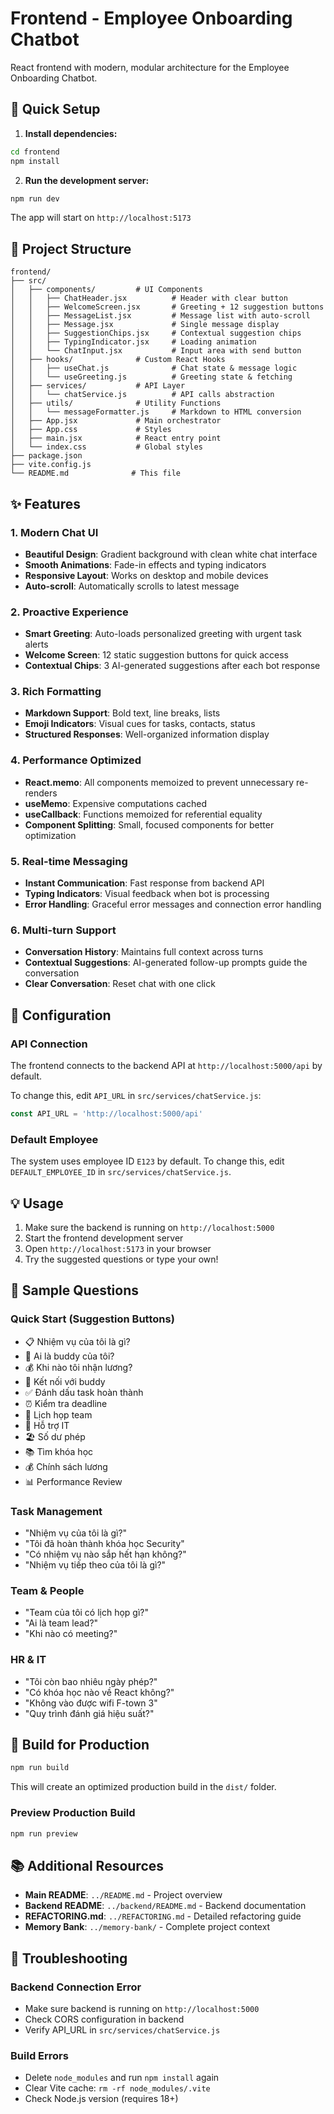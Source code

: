 # Frontend - Employee Onboarding Chatbot

React frontend with modern, modular architecture for the Employee Onboarding Chatbot.

## 🚀 Quick Setup

1. **Install dependencies:**
```bash
cd frontend
npm install
```

2. **Run the development server:**
```bash
npm run dev
```

The app will start on `http://localhost:5173`

## 📁 Project Structure

```
frontend/
├── src/
│   ├── components/         # UI Components
│   │   ├── ChatHeader.jsx          # Header with clear button
│   │   ├── WelcomeScreen.jsx       # Greeting + 12 suggestion buttons
│   │   ├── MessageList.jsx         # Message list with auto-scroll
│   │   ├── Message.jsx             # Single message display
│   │   ├── SuggestionChips.jsx     # Contextual suggestion chips
│   │   ├── TypingIndicator.jsx     # Loading animation
│   │   └── ChatInput.jsx           # Input area with send button
│   ├── hooks/              # Custom React Hooks
│   │   ├── useChat.js              # Chat state & message logic
│   │   └── useGreeting.js          # Greeting state & fetching
│   ├── services/           # API Layer
│   │   └── chatService.js          # API calls abstraction
│   ├── utils/              # Utility Functions
│   │   └── messageFormatter.js     # Markdown to HTML conversion
│   ├── App.jsx             # Main orchestrator
│   ├── App.css             # Styles
│   ├── main.jsx            # React entry point
│   └── index.css           # Global styles
├── package.json
├── vite.config.js
└── README.md              # This file
```

## ✨ Features

### 1. Modern Chat UI
- **Beautiful Design**: Gradient background with clean white chat interface
- **Smooth Animations**: Fade-in effects and typing indicators
- **Responsive Layout**: Works on desktop and mobile devices
- **Auto-scroll**: Automatically scrolls to latest message

### 2. Proactive Experience
- **Smart Greeting**: Auto-loads personalized greeting with urgent task alerts
- **Welcome Screen**: 12 static suggestion buttons for quick access
- **Contextual Chips**: 3 AI-generated suggestions after each bot response

### 3. Rich Formatting
- **Markdown Support**: Bold text, line breaks, lists
- **Emoji Indicators**: Visual cues for tasks, contacts, status
- **Structured Responses**: Well-organized information display

### 4. Performance Optimized
- **React.memo**: All components memoized to prevent unnecessary re-renders
- **useMemo**: Expensive computations cached
- **useCallback**: Functions memoized for referential equality
- **Component Splitting**: Small, focused components for better optimization

### 5. Real-time Messaging
- **Instant Communication**: Fast response from backend API
- **Typing Indicators**: Visual feedback when bot is processing
- **Error Handling**: Graceful error messages and connection error handling

### 6. Multi-turn Support
- **Conversation History**: Maintains full context across turns
- **Contextual Suggestions**: AI-generated follow-up prompts guide the conversation
- **Clear Conversation**: Reset chat with one click

## 🔧 Configuration

### API Connection

The frontend connects to the backend API at `http://localhost:5000/api` by default.

To change this, edit `API_URL` in `src/services/chatService.js`:

```javascript
const API_URL = 'http://localhost:5000/api'
```

### Default Employee

The system uses employee ID `E123` by default. To change this, edit `DEFAULT_EMPLOYEE_ID` in `src/services/chatService.js`.

## 💡 Usage

1. Make sure the backend is running on `http://localhost:5000`
2. Start the frontend development server
3. Open `http://localhost:5173` in your browser
4. Try the suggested questions or type your own!

## 🎯 Sample Questions

### Quick Start (Suggestion Buttons)
- 📋 Nhiệm vụ của tôi là gì?
- 👥 Ai là buddy của tôi?
- 💰 Khi nào tôi nhận lương?
- 💬 Kết nối với buddy
- ✅ Đánh dấu task hoàn thành
- ⏰ Kiểm tra deadline
- 📅 Lịch họp team
- 📶 Hỗ trợ IT
- 🏖️ Số dư phép
- 📚 Tìm khóa học
- 💰 Chính sách lương
- 📊 Performance Review

### Task Management
- "Nhiệm vụ của tôi là gì?"
- "Tôi đã hoàn thành khóa học Security"
- "Có nhiệm vụ nào sắp hết hạn không?"
- "Nhiệm vụ tiếp theo của tôi là gì?"

### Team & People
- "Team của tôi có lịch họp gì?"
- "Ai là team lead?"
- "Khi nào có meeting?"

### HR & IT
- "Tôi còn bao nhiêu ngày phép?"
- "Có khóa học nào về React không?"
- "Không vào được wifi F-town 3"
- "Quy trình đánh giá hiệu suất?"

## 🚀 Build for Production

```bash
npm run build
```

This will create an optimized production build in the `dist/` folder.

### Preview Production Build

```bash
npm run preview
```

## 📚 Additional Resources

- **Main README**: `../README.md` - Project overview
- **Backend README**: `../backend/README.md` - Backend documentation
- **REFACTORING.md**: `../REFACTORING.md` - Detailed refactoring guide
- **Memory Bank**: `../memory-bank/` - Complete project context

## 🐛 Troubleshooting

### Backend Connection Error
- Make sure backend is running on `http://localhost:5000`
- Check CORS configuration in backend
- Verify API_URL in `src/services/chatService.js`

### Build Errors
- Delete `node_modules` and run `npm install` again
- Clear Vite cache: `rm -rf node_modules/.vite`
- Check Node.js version (requires 18+)